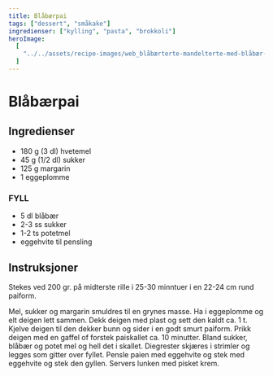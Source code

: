 ```yaml
---
title: Blåbærpai
tags: ["dessert", "småkake"]
ingredienser: ["kylling", "pasta", "brokkoli"]
heroImage:
  [
    "../../assets/recipe-images/web_blåbærterte-mandelterte-med-blåbær-blåbærpai.jpg",
  ]
---
```


# Blåbærpai

## Ingredienser

- 180 g (3 dl) hvetemel
- 45 g (1/2 dl) sukker
- 125 g margarin
- 1 eggeplomme

### FYLL

- 5 dl blåbær
- 2-3 ss sukker
- 1-2 ts potetmel
- eggehvite til pensling

## Instruksjoner

Stekes ved 200 gr. på midterste rille i 25-30 minntuer i en 22-24 cm rund paiform.

Mel, sukker og margarin smuldres til en grynes masse. Ha i eggeplomme og elt deigen lett sammen. Dekk deigen med plast og sett den kaldt ca. 1 t. Kjelve deigen til den dekker bunn og sider i en godt smurt paiform. Prikk deigen med en gaffel of forstek paiskallet ca. 10 minutter. Bland sukker, blåbær og potet mel og hell det i skallet. Diegrester skjæres i strimler og legges som gitter over fyllet. Pensle paien med eggehvite og stek med eggehvite og stek den gyllen. Servers lunken med pisket krem.
